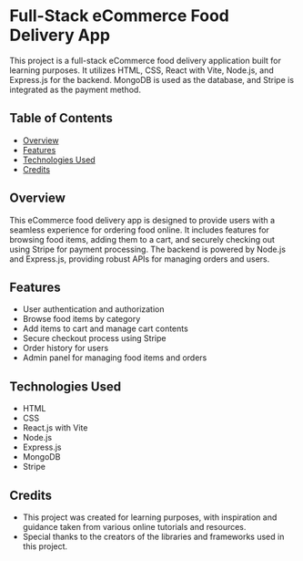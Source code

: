 # Full-Stack eCommerce Food Delivery App

This project is a full-stack eCommerce food delivery application built for learning purposes. It utilizes HTML, CSS, React with Vite, Node.js, and Express.js for the backend. MongoDB is used as the database, and Stripe is integrated as the payment method.

## Table of Contents

- [Overview](#overview)
- [Features](#features)
- [Technologies Used](#technologies-used)
- [Credits](#credits)


## Overview

This eCommerce food delivery app is designed to provide users with a seamless experience for ordering food online. It includes features for browsing food items, adding them to a cart, and securely checking out using Stripe for payment processing. The backend is powered by Node.js and Express.js, providing robust APIs for managing orders and users.

## Features

- User authentication and authorization
- Browse food items by category
- Add items to cart and manage cart contents
- Secure checkout process using Stripe
- Order history for users
- Admin panel for managing food items and orders


## Technologies Used

- HTML
- CSS
- React.js with Vite
- Node.js
- Express.js
- MongoDB
- Stripe

## Credits

- This project was created for learning purposes, with inspiration and guidance taken from various online tutorials and resources.
- Special thanks to the creators of the libraries and frameworks used in this project.


